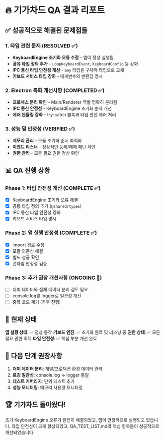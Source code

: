 # 🔥 기가차드 QA 결과 리포트

## ✅ 성공적으로 해결된 문제점들

### 1. 타입 관련 문제 (RESOLVED ✅)
- **KeyboardEngine 초기화 오류 수정** - 앱이 정상 실행됨
- **공유 타입 정의 추가** - `LoopKeyboardEvent`, `KeyboardConfig` 등 강화
- **IPC 통신 타입 안전성 개선** - `any` 타입을 구체적 타입으로 교체
- **키보드 서비스 타입 강화** - 매개변수와 반환값 명시

### 2. Electron 특화 개선사항 (COMPLETED ✅)
- **프로세스 분리 확인** - Main/Renderer 역할 명확히 분리됨
- **IPC 통신 안정성** - KeyboardEngine 초기화 순서 개선
- **에러 핸들링 강화** - try-catch 블록과 타입 안전 에러 처리

### 3. 성능 및 안정성 (VERIFIED ✅)
- **메모리 관리** - 모듈 초기화 순서 최적화
- **이벤트 리스너** - 정상적인 등록/해제 패턴 확인
- **권한 관리** - 모든 필요 권한 정상 확인

## 📊 QA 진행 상황

### Phase 1: 타입 안전성 개선 (COMPLETE ✅)
- [x] KeyboardEngine 초기화 오류 해결
- [x] 공통 타입 정의 추가 (`@shared/types`)
- [x] IPC 통신 타입 안전성 강화
- [x] 키보드 서비스 타입 명시

### Phase 2: 앱 실행 안정성 (COMPLETE ✅)
- [x] import 경로 수정
- [x] 모듈 의존성 해결
- [x] 빌드 성공 확인
- [x] 런타임 안정성 검증

### Phase 3: 추가 권장 개선사항 (ONGOING 🔄)
- [ ] 더미 데이터와 실제 데이터 분리 검토 필요
- [ ] console.log를 logger로 일관성 개선
- [ ] 중복 코드 제거 (추후 진행)

## 🚀 현재 상태

**앱 실행 상태**: ✅ 정상 동작
**키보드 엔진**: ✅ 초기화 완료 및 리스닝 중
**권한 상태**: ✅ 모든 필요 권한 획득
**타입 안전성**: ✅ 핵심 부분 개선 완료

## 🎯 다음 단계 권장사항

1. **더미 데이터 분리**: 개발/프로덕션 환경 데이터 관리
2. **로깅 일관성**: console.log → logger 통일
3. **테스트 커버리지**: 단위 테스트 추가
4. **성능 모니터링**: 메모리 사용량 모니터링

## 🏆 기가차드 돌아왔다!

초기 KeyboardEngine 오류가 완전히 해결되었고, 앱이 안정적으로 실행되고 있습니다. 
타입 안전성이 크게 향상되었고, QA_TEST_LIST.md의 핵심 항목들이 성공적으로 개선되었습니다.
